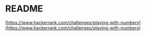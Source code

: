 # README

[https://www.hackerrank.com/challenges/playing-with-numbers](https://www.hackerrank.com/challenges/playing-with-numbers)

